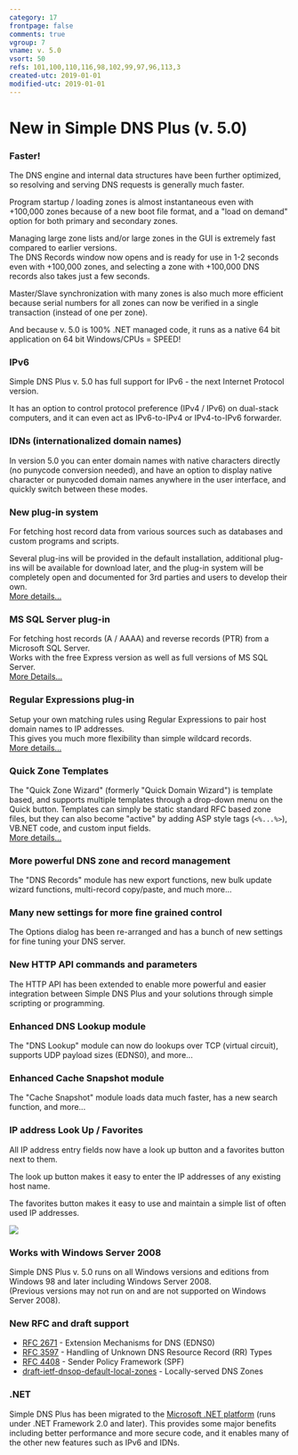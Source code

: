 ```yaml
---
category: 17
frontpage: false
comments: true
vgroup: 7
vname: v. 5.0
vsort: 50
refs: 101,100,110,116,98,102,99,97,96,113,3
created-utc: 2019-01-01
modified-utc: 2019-01-01
---
```

# New in Simple DNS Plus (v. 5.0)

### Faster!

The DNS engine and internal data structures have been further optimized, so resolving and serving DNS requests is generally much faster.

Program startup / loading zones is almost instantaneous even with +100,000 zones because of a new boot file format, and a "load on demand" option for both primary and secondary zones.

Managing large zone lists and/or large zones in the GUI is extremely fast compared to earlier versions.  
The DNS Records window now opens and is ready for use in 1-2 seconds even with +100,000 zones, and selecting a zone with +100,000 DNS records also takes just a few seconds.

Master/Slave synchronization with many zones is also much more efficient because serial numbers for all zones can now be verified in a single transaction (instead of one per zone).

And because v. 5.0 is 100% .NET managed code, it runs as a native 64 bit application on 64 bit Windows/CPUs = SPEED!
    
### IPv6

Simple DNS Plus v. 5.0 has full support for IPv6 - the next Internet Protocol version.

It has an option to control protocol preference (IPv4 / IPv6) on dual-stack computers, and it can even act as IPv6-to-IPv4 or IPv4-to-IPv6 forwarder.

### IDNs (internationalized domain names)

In version 5.0 you can enter domain names with native characters directly (no punycode conversion needed), and have an option to display native character or punycoded domain names anywhere in the user interface, and quickly switch between these modes.

### New plug-in system

For fetching host record data from various sources such as databases and custom programs and scripts.

Several plug-ins will be provided in the default installation, additional plug-ins will be available for download later, and the plug-in system will be completely open and documented for 3rd parties and users to develop their own.  
[More details...](/kb/110/plug-ins-in-simple-dns-plus)

### MS SQL Server plug-in

For fetching host records (A / AAAA) and reverse records (PTR) from a Microsoft SQL Server.  
Works with the free Express version as well as full versions of MS SQL Server.  
[More Details...](https://simpledns.plus/plugin-mssql)

### Regular Expressions plug-in

Setup your own matching rules using Regular Expressions to pair host domain names to IP addresses.  
This gives you much more flexibility than simple wildcard records.  
[More details...](https://simpledns.plus/plugin-regex)

### Quick Zone Templates

The "Quick Zone Wizard" (formerly "Quick Domain Wizard") is template based, and supports multiple templates through a drop-down menu on the Quick button. Templates can simply be static standard RFC based zone files, but they can also become "active" by adding ASP style tags (`<%...%>`), VB.NET code, and custom input fields.  
[More details...](/kb/116/setting-up-quick-zone-templates)

### More powerful DNS zone and record management

The "DNS Records" module has new export functions, new bulk update wizard functions, multi-record copy/paste, and much more...

### Many new settings for more fine grained control

The Options dialog has been re-arranged and has a bunch of new settings for fine tuning your DNS server.


### New HTTP API commands and parameters

The HTTP API has been extended to enable more powerful and easier integration between Simple DNS Plus and your solutions through simple scripting or programming.

### Enhanced DNS Lookup module

The "DNS Lookup" module can now do lookups over TCP (virtual circuit), supports UDP payload sizes (EDNS0), and more...

### Enhanced Cache Snapshot module

The "Cache Snapshot" module loads data much faster, has a new search function, and more...

### IP address Look Up / Favorites

All IP address entry fields now have a look up button and a favorites button next to them.

The look up button makes it easy to enter the IP addresses of any existing host name.

The favorites button makes it easy to use and maintain a simple list of often used  IP addresses.

![](img/95/1.png)

### Works with Windows Server 2008

Simple DNS Plus v. 5.0 runs on all Windows versions and editions from Windows 98 and later including Windows Server 2008.  
(Previous versions may not run on and are not supported on Windows Server 2008).

### New RFC and draft support

- [RFC 2671](http://www.rfc-editor.org/rfc/rfc2671.txt) - Extension Mechanisms for DNS (EDNS0)
- [RFC 3597](http://www.rfc-editor.org/rfc/rfc3597.txt) - Handling of Unknown DNS Resource Record (RR) Types
- [RFC 4408](http://www.rfc-editor.org/rfc/rfc4408.txt) - Sender Policy Framework (SPF)
- [draft-ietf-dnsop-default-local-zones](http://tools.ietf.org/html/draft-ietf-dnsop-default-local-zones) - Locally-served DNS Zones

### .NET

Simple DNS Plus has been migrated to the [Microsoft .NET platform](http://www.microsoft.com/net/) (runs under .NET Framework 2.0 and later).
This provides some major benefits including better performance and more secure code, and it enables many of the other new features such as IPv6 and IDNs.
